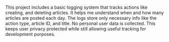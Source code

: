 This project includes a basic logging system that tracks actions like creating, and deleting articles. It helps me understand when and how many articles are posted each day. The logs store only necessary info like the action type, article ID, and title. No personal user data is collected. This keeps user privacy protected while still allowing useful tracking for development purposes.
